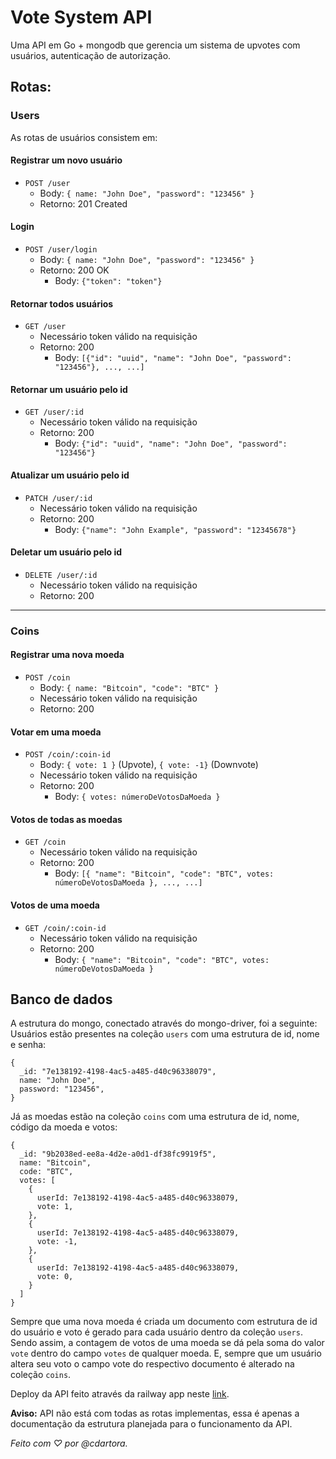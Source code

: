 # Vote System API
Uma API em Go + mongodb que gerencia um sistema de upvotes com usuários, autenticação de autorização.

## Rotas:
### **Users**
As rotas de usuários consistem em:
#### Registrar um novo usuário
- `POST /user`
  - Body: 
  `{
    name: "John Doe", "password": "123456"
  }`
  - Retorno: 201 Created

#### Login
- `POST /user/login`
  - Body: 
  `{
    name: "John Doe", "password": "123456"
  }`
  - Retorno: 200 OK
    - Body: `{"token": "token"}`

#### Retornar todos usuários
- `GET /user`
  - Necessário token válido na requisição
  - Retorno: 200
    - Body: `[{"id": "uuid", "name": "John Doe", "password": "123456"}, ..., ...]`

#### Retornar um usuário pelo id
- `GET /user/:id`
  - Necessário token válido na requisição
  - Retorno: 200
    - Body: `{"id": "uuid", "name": "John Doe", "password": "123456"}`

#### Atualizar um usuário pelo id
- `PATCH /user/:id`
  - Necessário token válido na requisição
  - Retorno: 200
    - Body: `{"name": "John Example", "password": "12345678"}`

#### Deletar um usuário pelo id
- `DELETE /user/:id`
  - Necessário token válido na requisição
  - Retorno: 200
---
### Coins
#### Registrar uma nova moeda
- `POST /coin`
  - Body: 
  `{ name: "Bitcoin", "code": "BTC" }`
  - Necessário token válido na requisição
  - Retorno: 200
  
#### Votar em uma moeda
- `POST /coin/:coin-id`
  - Body: 
  `{ vote: 1 }` (Upvote),
  `{ vote: -1}` (Downvote)
  - Necessário token válido na requisição
  - Retorno: 200
    - Body: 
  `{ votes: númeroDeVotosDaMoeda }`

#### Votos de todas as moedas
- `GET /coin`
  - Necessário token válido na requisição
  - Retorno: 200
    - Body: 
  `[{ "name": "Bitcoin", "code": "BTC", votes: númeroDeVotosDaMoeda }, ..., ...]`

#### Votos de uma moeda
- `GET /coin/:coin-id`
  - Necessário token válido na requisição
  - Retorno: 200
    - Body: 
  `{ "name": "Bitcoin", "code": "BTC", votes: númeroDeVotosDaMoeda }`

## Banco de dados
A estrutura do mongo, conectado através do mongo-driver, foi a seguinte:
Usuários estão presentes na coleção `users` com uma estrutura de id, nome e senha: 
```
{
  _id: "7e138192-4198-4ac5-a485-d40c96338079",
  name: "John Doe",
  password: "123456",
}
```
Já as moedas estão na coleção `coins` com uma estrutura de id, nome, código da moeda e votos:
```
{
  _id: "9b2038ed-ee8a-4d2e-a0d1-df38fc9919f5",
  name: "Bitcoin",
  code: "BTC",
  votes: [
    {
      userId: 7e138192-4198-4ac5-a485-d40c96338079,
      vote: 1,
    },
    {
      userId: 7e138192-4198-4ac5-a485-d40c96338079,
      vote: -1,
    },
    {
      userId: 7e138192-4198-4ac5-a485-d40c96338079,
      vote: 0,
    }
  ]
}
```
Sempre que uma nova moeda é criada um documento com estrutura de id do usuário e voto é gerado para cada usuário dentro da coleção `users`. Sendo assim, a contagem de votos de uma moeda se dá pela soma do valor `vote` dentro do campo `votes` de qualquer moeda. E, sempre que um usuário altera seu voto o campo vote do respectivo documento é alterado na coleção `coins`.

Deploy da API feito através da railway app neste [link](vote-system-api-production.up.railway.app).

**Aviso:** API não está com todas as rotas implementas, essa é apenas a documentação da estrutura planejada para o funcionamento da API. 

*Feito com ♡ por @cdartora.*
